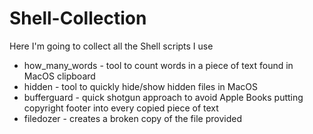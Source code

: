 # Shell-Collection
Here I'm going to collect all the Shell scripts I use

 - how_many_words - tool to count words in a piece of text found in MacOS clipboard
 - hidden - tool to quickly hide/show hidden files in MacOS
 - bufferguard - quick shotgun approach to avoid Apple Books putting copyright footer into every copied piece of text
 - filedozer - creates a broken copy of the file provided
